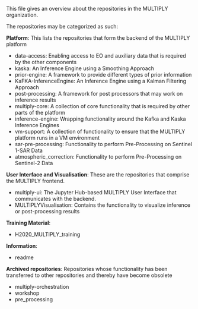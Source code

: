 This file gives an overview about the repositories in the MULTIPLY organization.

The repositories may be categorized as such:

**Platform**: This lists the repositories that form the backend of the MULTIPLY platform
* data-access: Enabling access to EO and auxiliary data that is required by the other components
* kaska: An Inference Engine using a Smoothing Approach
* prior-engine: A framework to provide different types of prior information
* KaFKA-InferenceEngine: An Inference Engine using a Kalman Filtering Approach
* post-processing: A framework for post processors that may work on inference results
* multiply-core: A collection of core functionality that is required by other parts of the platform
* inference-engine: Wrapping functionality around the Kafka and Kaska Inference Engines
* vm-support: A collection of functionality to ensure that the MULTIPLY platform runs in a VM environment
* sar-pre-processing: Functionality to perform Pre-Processing on Sentinel 1-SAR Data
* atmospheric_correction: Functionality to perform Pre-Processing on Sentinel-2 Data

**User Interface and Visualisation**: These are the repositories that comprise the MULTIPLY frontend.
* multiply-ui: The Jupyter Hub-based MULTIPLY User Interface that communicates with the backend.
* MULTIPLYVisualisation: Contains the functionality to visualize inference or post-processing results

**Training Material**:
* H2020_MULTIPLY_training	

**Information**:
* readme

**Archived repositories**: Repositories whose functionality has been transferred to other repositories and thereby have become obsolete
* multiply-orchestration
* workshop
* pre_processing
